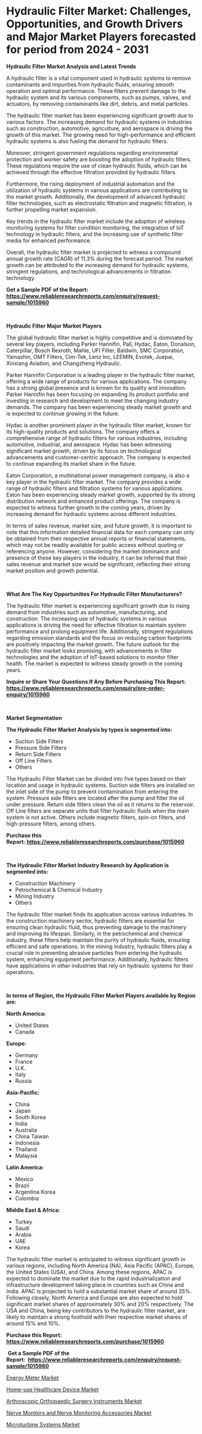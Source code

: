 <p><h1>Hydraulic Filter Market: Challenges, Opportunities, and Growth Drivers and Major Market Players forecasted for period from 2024 - 2031</h1></p><p><strong>Hydraulic Filter Market Analysis and Latest Trends</strong></p>
<p><p>A hydraulic filter is a vital component used in hydraulic systems to remove contaminants and impurities from hydraulic fluids, ensuring smooth operation and optimal performance. These filters prevent damage to the hydraulic system and its various components, such as pumps, valves, and actuators, by removing contaminants like dirt, debris, and metal particles.</p><p>The hydraulic filter market has been experiencing significant growth due to various factors. The increasing demand for hydraulic systems in industries such as construction, automotive, agriculture, and aerospace is driving the growth of this market. The growing need for high-performance and efficient hydraulic systems is also fueling the demand for hydraulic filters.</p><p>Moreover, stringent government regulations regarding environmental protection and worker safety are boosting the adoption of hydraulic filters. These regulations require the use of clean hydraulic fluids, which can be achieved through the effective filtration provided by hydraulic filters.</p><p>Furthermore, the rising deployment of industrial automation and the utilization of hydraulic systems in various applications are contributing to the market growth. Additionally, the development of advanced hydraulic filter technologies, such as electrostatic filtration and magnetic filtration, is further propelling market expansion.</p><p>Key trends in the hydraulic filter market include the adoption of wireless monitoring systems for filter condition monitoring, the integration of IoT technology in hydraulic filters, and the increasing use of synthetic filter media for enhanced performance.</p><p>Overall, the hydraulic filter market is projected to witness a compound annual growth rate (CAGR) of 11.3% during the forecast period. The market growth can be attributed to the increasing demand for hydraulic systems, stringent regulations, and technological advancements in filtration technology.</p></p>
<p><strong>Get a Sample PDF of the Report:&nbsp; <a href="https://www.reliableresearchreports.com/enquiry/request-sample/1015960">https://www.reliableresearchreports.com/enquiry/request-sample/1015960</a></strong></p>
<p>&nbsp;</p>
<p><strong>Hydraulic Filter Major Market Players</strong></p>
<p><p>The global hydraulic filter market is highly competitive and is dominated by several key players, including Parker Hannifin, Pall, Hydac, Eaton, Donalson, Caterpillar, Bosch Rexroth, Mahle, UFI Filter, Baldwin, SMC Corporation, Yamashin, OMT Filters, Cim-Tek, Lenz Inc, LEEMIN, Evotek, Juepai, Xinxiang Aviation, and Changzheng Hydraulic.</p><p>Parker Hannifin Corporation is a leading player in the hydraulic filter market, offering a wide range of products for various applications. The company has a strong global presence and is known for its quality and innovation. Parker Hannifin has been focusing on expanding its product portfolio and investing in research and development to meet the changing industry demands. The company has been experiencing steady market growth and is expected to continue growing in the future.</p><p>Hydac is another prominent player in the hydraulic filter market, known for its high-quality products and solutions. The company offers a comprehensive range of hydraulic filters for various industries, including automotive, industrial, and aerospace. Hydac has been witnessing significant market growth, driven by its focus on technological advancements and customer-centric approach. The company is expected to continue expanding its market share in the future.</p><p>Eaton Corporation, a multinational power management company, is also a key player in the hydraulic filter market. The company provides a wide range of hydraulic filters and filtration systems for various applications. Eaton has been experiencing steady market growth, supported by its strong distribution network and enhanced product offerings. The company is expected to witness further growth in the coming years, driven by increasing demand for hydraulic systems across different industries.</p><p>In terms of sales revenue, market size, and future growth, it is important to note that this information detailed financial data for each company can only be obtained from their respective annual reports or financial statements, which may not be readily available for public access without quoting or referencing anyone. However, considering the market dominance and presence of these key players in the industry, it can be inferred that their sales revenue and market size would be significant, reflecting their strong market position and growth potential.</p></p>
<p>&nbsp;</p>
<p><strong>What Are The Key Opportunities For Hydraulic Filter Manufacturers?</strong></p>
<p><p>The hydraulic filter market is experiencing significant growth due to rising demand from industries such as automotive, manufacturing, and construction. The increasing use of hydraulic systems in various applications is driving the need for effective filtration to maintain system performance and prolong equipment life. Additionally, stringent regulations regarding emission standards and the focus on reducing carbon footprints are positively impacting the market growth. The future outlook for the hydraulic filter market looks promising, with advancements in filter technologies and the adoption of IoT-based solutions to monitor filter health. The market is expected to witness steady growth in the coming years.</p></p>
<p><strong>Inquire or Share Your Questions If Any Before Purchasing This Report: <a href="https://www.reliableresearchreports.com/enquiry/pre-order-enquiry/1015960">https://www.reliableresearchreports.com/enquiry/pre-order-enquiry/1015960</a></strong></p>
<p>&nbsp;</p>
<p><strong>Market Segmentation</strong></p>
<p><strong>The Hydraulic Filter Market Analysis by types is segmented into:</strong></p>
<p><ul><li>Suction Side Filters</li><li>Pressure Side Filters</li><li>Return Side Filters</li><li>Off Line Filters</li><li>Others</li></ul></p>
<p><p>The Hydraulic Filter Market can be divided into five types based on their location and usage in hydraulic systems. Suction side filters are installed on the inlet side of the pump to prevent contamination from entering the system. Pressure side filters are located after the pump and filter the oil under pressure. Return side filters clean the oil as it returns to the reservoir. Off Line filters are separate units that filter hydraulic fluids when the main system is not active. Others include magnetic filters, spin-on filters, and high-pressure filters, among others.</p></p>
<p><strong>Purchase this Report:&nbsp;<a href="https://www.reliableresearchreports.com/purchase/1015960">https://www.reliableresearchreports.com/purchase/1015960</a></strong></p>
<p>&nbsp;</p>
<p><strong>The Hydraulic Filter Market Industry Research by Application is segmented into:</strong></p>
<p><ul><li>Construction Machinery</li><li>Petrochemical & Chemical Industry</li><li>Mining Industry</li><li>Others</li></ul></p>
<p><p>The hydraulic filter market finds its application across various industries. In the construction machinery sector, hydraulic filters are essential for ensuring clean hydraulic fluid, thus preventing damage to the machinery and improving its lifespan. Similarly, in the petrochemical and chemical industry, these filters help maintain the purity of hydraulic fluids, ensuring efficient and safe operations. In the mining industry, hydraulic filters play a crucial role in preventing abrasive particles from entering the hydraulic system, enhancing equipment performance. Additionally, hydraulic filters have applications in other industries that rely on hydraulic systems for their operations.</p></p>
<p>&nbsp;</p>
<p><strong>In terms of Region, the Hydraulic Filter Market Players available by Region are:</strong></p>
<p>
    <p> <strong> North America: </strong>
        <ul>
            <li>United States</li>
            <li>Canada</li>
        </ul>
        </p> 
    <p> <strong> Europe: </strong>
        <ul>
            <li>Germany</li>
            <li>France</li>
            <li>U.K.</li>
            <li>Italy</li>
            <li>Russia</li>
        </ul>
        </p> 
    <p> <strong> Asia-Pacific: </strong>
        <ul>
            <li>China</li>
            <li>Japan</li>
            <li>South Korea</li>
            <li>India</li>
            <li>Australia</li>
            <li>China Taiwan</li>
            <li>Indonesia</li>
            <li>Thailand</li>
            <li>Malaysia</li>
        </ul>
        </p> 
    <p> <strong> Latin America: </strong>
        <ul>
            <li>Mexico</li>
            <li>Brazil</li>
            <li>Argentina Korea</li>
            <li>Colombia</li>
        </ul>
        </p> 
    <p> <strong> Middle East & Africa: </strong>
        <ul>
            <li>Turkey</li>
            <li>Saudi</li>
            <li>Arabia</li>
            <li>UAE</li>
            <li>Korea</li>
        </ul>
    </p>
    </p>
<p><p>The hydraulic filter market is anticipated to witness significant growth in various regions, including North America (NA), Asia Pacific (APAC), Europe, the United States (USA), and China. Among these regions, APAC is expected to dominate the market due to the rapid industrialization and infrastructure development taking place in countries such as China and India. APAC is projected to hold a substantial market share of around 35%. Following closely, North America and Europe are also expected to hold significant market shares of approximately 30% and 20% respectively. The USA and China, being key contributors to the hydraulic filter market, are likely to maintain a strong foothold with their respective market shares of around 15% and 10%.</p></p>
<p><strong>Purchase this Report: <a href="https://www.reliableresearchreports.com/purchase/1015960">https://www.reliableresearchreports.com/purchase/1015960</a></strong></p>
<p>&nbsp;<strong>Get a Sample PDF of the Report:&nbsp;&nbsp;<a href="https://www.reliableresearchreports.com/enquiry/request-sample/1015960">https://www.reliableresearchreports.com/enquiry/request-sample/1015960</a></strong></p>
<p><strong></strong></p>
<p><p><a href="https://github.com/WillieWoodard/Market-Research-Report-List-2/blob/main/energy-meter-market.md">Energy Meter Market</a></p><p><a href="https://medium.com/@zolajenkins1966/decoding-home-use-healthcare-device-market-metrics-market-share-trends-and-growth-patterns-181c38f65584">Home-use Healthcare Device Market</a></p><p><a href="https://medium.com/@zolajenkins1966/arthroscopic-orthopaedic-surgery-instruments-market-size-and-market-trends-complete-industry-c89c025cbf6e">Arthroscopic Orthopaedic Surgery Instruments Market</a></p><p><a href="https://medium.com/@zolajenkins1966/nerve-monitors-and-nerve-monitoring-accessories-market-competitive-analysis-market-trends-and-b2b7d9ca7232">Nerve Monitors and Nerve Monitoring Accessories Market</a></p><p><a href="https://github.com/BryceTownsendr/Market-Research-Report-List-2/blob/main/microturbine-systems-market.md">Microturbine Systems Market</a></p></p>